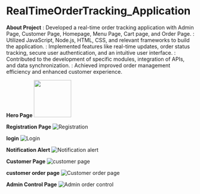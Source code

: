 # RealTimeOrderTracking_Application

**About Project**
: Developed a real-time order tracking application with Admin Page, Customer Page, Homepage, Menu Page, Cart page, and Order Page.
: Utilized JavaScript, Node.js, HTML, CSS, and relevant frameworks to build the application.
: Implemented features like real-time updates, order status tracking, secure user authentication, and an intuitive user interface.
: Contributed to the development of specific modules, integration of APIs, and data synchronization.
: Achieved improved order management efficiency and enhanced customer experience.

**Hero Page**
<img src="https://github.com/Pranshh19/RealTimeOrderTracking_Application/assets/95425577/3eb75e91-f1fa-4af4-a57a-140e84ea5d25" width="100" height="100">

**Registration Page**
![Registration](https://github.com/Pranshh19/RealTimeOrderTracking_Application/assets/95425577/f0678ec9-283c-46f9-a8d1-ae3364eb4830)

**login**
![Login](https://github.com/Pranshh19/RealTimeOrderTracking_Application/assets/95425577/1398df94-d473-4f2a-b362-996225784c78)

**Notification Alert**
![Notification alert](https://github.com/Pranshh19/RealTimeOrderTracking_Application/assets/95425577/29424482-8755-4c4f-9572-4df741e755e2)

**Customer Page**
![customer page](https://github.com/Pranshh19/RealTimeOrderTracking_Application/assets/95425577/0069973a-ac25-4f75-a9ff-54ece195f89c)

**customer order page**
![Customer order page](https://github.com/Pranshh19/RealTimeOrderTracking_Application/assets/95425577/c4804f5e-62db-4ea7-9b7e-2a643ef01e5b)


**Admin Control Page**
![Admin order control](https://github.com/Pranshh19/RealTimeOrderTracking_Application/assets/95425577/3620e03e-477a-4c5f-9f23-b9ed01e9113c)


